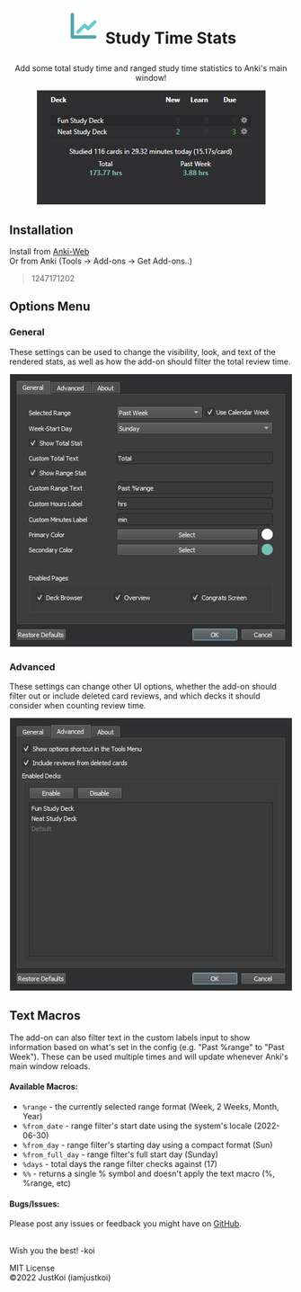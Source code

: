 # <p align="center"><img src="raw/stats_icon.svg"> Study Time Stats</p>
<p align="center">Add some total study time and ranged study time statistics to Anki's main window!</p>  
<p align="center"><img src=".github/main_ui.png"></p>

## Installation  
Install from [Anki-Web](https://ankiweb.net/shared/info/1247171202)  
Or from Anki (Tools -> Add-ons -> Get Add-ons..)
> 1247171202

## Options Menu  
### General
These settings can be used to change the visibility, look, and text of the rendered stats, as well as how the add-on should filter the total review time.  
<p align="center"><img src=".github/options_general.png"></p>

### Advanced
These settings can change other UI options, whether the add-on should filter out or include deleted card reviews, and which decks it should consider when counting review time.
<p align="center"><img src=".github/options_advanced.png"></p>

## Text Macros
The add-on can also filter text in the custom labels input to show information based on what's set in the config (e.g. "Past %range" to "Past Week"). These can be used multiple times and will update whenever Anki's main window reloads.

#### Available Macros:
+ `%range` - the currently selected range format (Week, 2 Weeks, Month, Year)
+ `%from_date` - range filter's start date using the system's locale (2022-06-30)
+ `%from_day` - range filter's starting day using a compact format (Sun)
+ `%from_full_day` - range filter's full start day (Sunday)
+ `%days` - total days the range filter checks against (17)
+ `%%` - returns a single % symbol and doesn't apply the text macro (%, %range, etc)

#### Bugs/Issues:
Please post any issues or feedback you might have on [GitHub](https://github.com/iamjustkoi/StudyTimeStats/issues).
<br></br>  

Wish you the best! -koi

MIT License  
©2022 JustKoi (iamjustkoi)  
